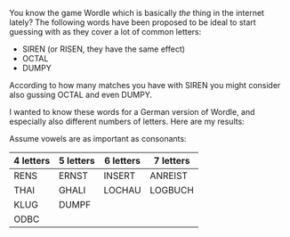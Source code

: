 You know the game Wordle which is basically *the* thing in the internet lately? The following words have been proposed to be ideal to start guessing with as they cover a lot of common letters:

* SIREN (or RISEN, they have the same effect)
* OCTAL
* DUMPY

According to how many matches you have with SIREN you might consider also gussing OCTAL and even DUMPY.

I wanted to know these words for a German version of Wordle, and especially also different numbers of letters. Here are my results:

Assume vowels are as important as consonants:

| 4 letters | 5 letters | 6 letters | 7 letters |
|-----------|-----------|-----------|-----------|
| RENS      | ERNST     | INSERT    | ANREIST   |
| THAI      | GHALI     | LOCHAU    | LOGBUCH   |
| KLUG      | DUMPF     |           |           |
| ODBC      |           |           |           |